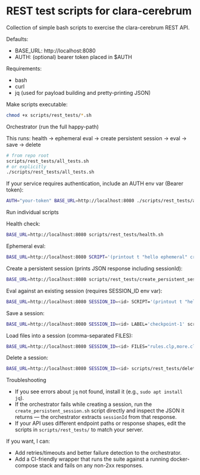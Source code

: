 # REST test scripts for clara-cerebrum

Collection of simple bash scripts to exercise the clara-cerebrum REST API.

Defaults:
- BASE_URL: http://localhost:8080
- AUTH: (optional) bearer token placed in $AUTH

Requirements:
- bash
- curl
- jq (used for payload building and pretty-printing JSON)

Make scripts executable:

```bash
chmod +x scripts/rest_tests/*.sh
```

Orchestrator (run the full happy-path)

This runs: health -> ephemeral eval -> create persistent session -> eval -> save -> delete

```bash
# from repo root
scripts/rest_tests/all_tests.sh
# or explicitly
./scripts/rest_tests/all_tests.sh
```

If your service requires authentication, include an AUTH env var (Bearer token):

```bash
AUTH="your-token" BASE_URL=http://localhost:8080 ./scripts/rest_tests/all_tests.sh
```

Run individual scripts

Health check:

```bash
BASE_URL=http://localhost:8080 scripts/rest_tests/health.sh
```

Ephemeral eval:

```bash
BASE_URL=http://localhost:8080 SCRIPT='(printout t "hello ephemeral" crlf)' scripts/rest_tests/eval_ephemeral.sh
```

Create a persistent session (prints JSON response including sessionId):

```bash
BASE_URL=http://localhost:8080 scripts/rest_tests/create_persistent_session.sh
```

Eval against an existing session (requires SESSION_ID env var):

```bash
BASE_URL=http://localhost:8080 SESSION_ID=<id> SCRIPT='(printout t "hello session" crlf)' scripts/rest_tests/eval_session.sh
```

Save a session:

```bash
BASE_URL=http://localhost:8080 SESSION_ID=<id> LABEL='checkpoint-1' scripts/rest_tests/save_session.sh
```

Load files into a session (comma-separated FILES):

```bash
BASE_URL=http://localhost:8080 SESSION_ID=<id> FILES="rules.clp,more.clp" scripts/rest_tests/load_session.sh
```

Delete a session:

```bash
BASE_URL=http://localhost:8080 SESSION_ID=<id> scripts/rest_tests/delete_session.sh
```

Troubleshooting

- If you see errors about `jq` not found, install it (e.g., `sudo apt install jq`).
- If the orchestrator fails while creating a session, run the `create_persistent_session.sh` script directly and inspect the JSON it returns — the orchestrator extracts `sessionId` from that response.
- If your API uses different endpoint paths or response shapes, edit the scripts in `scripts/rest_tests/` to match your server.

If you want, I can:
- Add retries/timeouts and better failure detection to the orchestrator.
- Add a CI-friendly wrapper that runs the suite against a running docker-compose stack and fails on any non-2xx responses.
